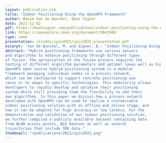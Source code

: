 ```yaml
---
layout: publication.njk
title: "Indoor Positioning Using the OpenHPS Framework"
author: Maxim Van de Wynckel, Beat Signer
date: 2021-12-02
pdf: https://beatsigner.com/publications/indoor-positioning-using-the-openhps-framework.pdf
link: https://ieeexplore.ieee.org/document/9662569
type: ieee
presentation: /slides/ipin2021/ipin2021_presentation.pdf
excerpt: 'Van de Wynckel, M. and Signer, B.: "Indoor Positioning Using the OpenHPS Framework", Proceedings of IPIN 2021, 11th International Conference on Indoor Positioning and Indoor Navigation, Lloret de Mar, Spain, November 2021'
abstract: "Hybrid positioning frameworks use various sensors
and algorithms to enhance positioning through different types
of fusion. The optimisation of the fusion process requires the
testing of different algorithm parameters and optimal lowas well as high-level sensor fusion techniques. The presented
OpenHPS open source hybrid positioning system is a modular
framework managing individual nodes in a process network,
which can be configured to support concrete positioning use
cases or to adapt to specific technologies. This modularity allows
developers to rapidly develop and optimise their positioning
system while still providing them the flexibility to add their
own algorithms. In this paper we discuss how a process network
developed with OpenHPS can be used to realise a customisable
indoor positioning solution with an offline and online stage, and
how it can be adapted for high accuracy or low latency. For the
demonstration and validation of our indoor positioning solution,
we further compiled a publicly available dataset containing data
from WLAN access points, BLE beacons as well as several
trajectories that include IMU data."
thumbnail: "/publications/2021/ipin2021.png"
---
```

